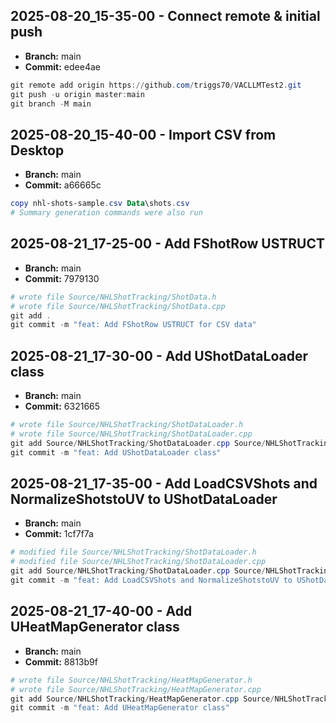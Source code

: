 ## 2025-08-20_15-35-00 - Connect remote & initial push
- **Branch:** main
- **Commit:** edee4ae

```powershell
git remote add origin https://github.com/triggs70/VACLLMTest2.git
git push -u origin master:main
git branch -M main
```

## 2025-08-20_15-40-00 - Import CSV from Desktop
- **Branch:** main
- **Commit:** a66665c

```powershell
copy nhl-shots-sample.csv Data\shots.csv
# Summary generation commands were also run
```

## 2025-08-21_17-25-00 - Add FShotRow USTRUCT
- **Branch:** main
- **Commit:** 7979130

```powershell
# wrote file Source/NHLShotTracking/ShotData.h
# wrote file Source/NHLShotTracking/ShotData.cpp
git add .
git commit -m "feat: Add FShotRow USTRUCT for CSV data"
```

## 2025-08-21_17-30-00 - Add UShotDataLoader class
- **Branch:** main
- **Commit:** 6321665

```powershell
# wrote file Source/NHLShotTracking/ShotDataLoader.h
# wrote file Source/NHLShotTracking/ShotDataLoader.cpp
git add Source/NHLShotTracking/ShotDataLoader.cpp Source/NHLShotTracking/ShotDataLoader.h
git commit -m "feat: Add UShotDataLoader class"
```

## 2025-08-21_17-35-00 - Add LoadCSVShots and NormalizeShotstoUV to UShotDataLoader
- **Branch:** main
- **Commit:** 1cf7f7a

```powershell
# modified file Source/NHLShotTracking/ShotDataLoader.h
# modified file Source/NHLShotTracking/ShotDataLoader.cpp
git add Source/NHLShotTracking/ShotDataLoader.cpp Source/NHLShotTracking/ShotDataLoader.h
git commit -m "feat: Add LoadCSVShots and NormalizeShotstoUV to UShotDataLoader"
```

## 2025-08-21_17-40-00 - Add UHeatMapGenerator class
- **Branch:** main
- **Commit:** 8813b9f

```powershell
# wrote file Source/NHLShotTracking/HeatMapGenerator.h
# wrote file Source/NHLShotTracking/HeatMapGenerator.cpp
git add Source/NHLShotTracking/HeatMapGenerator.cpp Source/NHLShotTracking/HeatMapGenerator.h
git commit -m "feat: Add UHeatMapGenerator class"
```